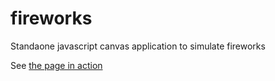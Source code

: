 # fireworks
Standaone javascript canvas application to simulate fireworks

See [the page in action](https://htmlpreview.github.io?https://github.com/aro-tech/fireworks/blob/master/fireworks.html)

